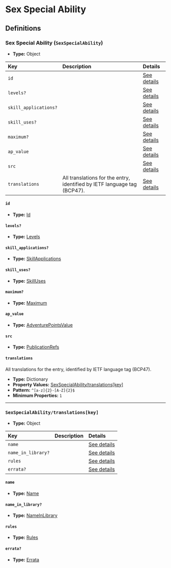 # Sex Special Ability

## Definitions

### <a name="SexSpecialAbility"></a> Sex Special Ability (`SexSpecialAbility`)

- **Type:** Object

Key | Description | Details
:-- | :-- | :--
`id` |  | <a href="#SexSpecialAbility/id">See details</a>
`levels?` |  | <a href="#SexSpecialAbility/levels">See details</a>
`skill_applications?` |  | <a href="#SexSpecialAbility/skill_applications">See details</a>
`skill_uses?` |  | <a href="#SexSpecialAbility/skill_uses">See details</a>
`maximum?` |  | <a href="#SexSpecialAbility/maximum">See details</a>
`ap_value` |  | <a href="#SexSpecialAbility/ap_value">See details</a>
`src` |  | <a href="#SexSpecialAbility/src">See details</a>
`translations` | All translations for the entry, identified by IETF language tag (BCP47). | <a href="#SexSpecialAbility/translations">See details</a>

#### <a name="SexSpecialAbility/id"></a> `id`

- **Type:** <a href="../_Activatable.md#Id">Id</a>

#### <a name="SexSpecialAbility/levels"></a> `levels?`

- **Type:** <a href="../_Activatable.md#Levels">Levels</a>

#### <a name="SexSpecialAbility/skill_applications"></a> `skill_applications?`

- **Type:** <a href="../_Activatable.md#SkillApplications">SkillApplications</a>

#### <a name="SexSpecialAbility/skill_uses"></a> `skill_uses?`

- **Type:** <a href="../_Activatable.md#SkillUses">SkillUses</a>

#### <a name="SexSpecialAbility/maximum"></a> `maximum?`

- **Type:** <a href="../_Activatable.md#Maximum">Maximum</a>

#### <a name="SexSpecialAbility/ap_value"></a> `ap_value`

- **Type:** <a href="../_Activatable.md#AdventurePointsValue">AdventurePointsValue</a>

#### <a name="SexSpecialAbility/src"></a> `src`

- **Type:** <a href="../source/_PublicationRef.md#PublicationRefs">PublicationRefs</a>

#### <a name="SexSpecialAbility/translations"></a> `translations`

All translations for the entry, identified by IETF language tag (BCP47).

- **Type:** Dictionary
- **Property Values:** <a href="#SexSpecialAbility/translations[key]">SexSpecialAbility/translations[key]</a>
- **Pattern:** `^[a-z]{2}-[A-Z]{2}$`
- **Minimum Properties:** `1`

---

### <a name="SexSpecialAbility/translations[key]"></a> `SexSpecialAbility/translations[key]`

- **Type:** Object

Key | Description | Details
:-- | :-- | :--
`name` |  | <a href="#SexSpecialAbility/translations[key]/name">See details</a>
`name_in_library?` |  | <a href="#SexSpecialAbility/translations[key]/name_in_library">See details</a>
`rules` |  | <a href="#SexSpecialAbility/translations[key]/rules">See details</a>
`errata?` |  | <a href="#SexSpecialAbility/translations[key]/errata">See details</a>

#### <a name="SexSpecialAbility/translations[key]/name"></a> `name`

- **Type:** <a href="../_Activatable.md#Name">Name</a>

#### <a name="SexSpecialAbility/translations[key]/name_in_library"></a> `name_in_library?`

- **Type:** <a href="../_Activatable.md#NameInLibrary">NameInLibrary</a>

#### <a name="SexSpecialAbility/translations[key]/rules"></a> `rules`

- **Type:** <a href="../_Activatable.md#Rules">Rules</a>

#### <a name="SexSpecialAbility/translations[key]/errata"></a> `errata?`

- **Type:** <a href="../source/_Erratum.md#Errata">Errata</a>
